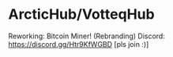 # ArcticHub/VotteqHub

Reworking: Bitcoin Miner!
(Rebranding)
Discord: https://discord.gg/Htr9KfWGBD [pls join :)]
